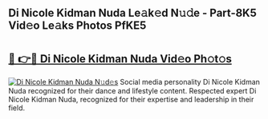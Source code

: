 ## Di Nicole Kidman Nuda Le𝚊k𝚎d N𝚞𝚍e - Part-8K5 Vid𝚎o Le𝚊ks Photos PfKE5

# <h2><a href="http://fbdj433.evod.top/?m=Di+Nicole+Kidman+Nuda">🔗 👉🔴 Di Nicole Kidman Nuda Vid𝚎o Ph𝚘t𝚘s</a></h2>

[![Di Nicole Kidman Nuda N𝚞d𝚎s](https://i.imgur.com/8V9OHl7.gif)](http://fbdj433.evod.top/?m=Di+Nicole+Kidman+Nuda)
Social media personality Di Nicole Kidman Nuda recognized for their dance and lifestyle content. Respected expert Di Nicole Kidman Nuda, recognized for their expertise and leadership in their field. 
